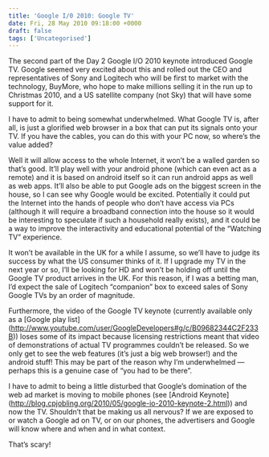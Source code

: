 ```yaml
---
title: 'Google I/0 2010: Google TV'
date: Fri, 28 May 2010 09:18:00 +0000
draft: false
tags: ['Uncategorised']
---
```


The second part of the Day 2 Google I/O 2010 keynote introduced Google TV. Google seemed very excited about this and rolled out the CEO and representatives of Sony and Logitech who will be first to market with the technology, BuyMore, who hope to make millions selling it in the run up to Christmas 2010, and a US satellite company (not Sky) that will have some support for it.

I have to admit to being somewhat underwhelmed. What Google TV is, after all, is just a glorified web browser in a box that can put its signals onto your TV. If you have the cables, you can do this with your PC now, so where’s the value added?

Well it will allow access to the whole Internet, it won’t be a walled garden so that’s good. It’ll play well with your android phone (which can even act as a remote) and it is based on android itself so it can run android apps as well as web apps. It’ll also be able to put Google ads on the biggest screen in the house, so I can see why Google would be excited. Potentially it could put the Internet into the hands of people who don’t have access via PCs (although it will require a broadband connection into the house so it would be interesting to speculate if such a household really exists), and it could be a way to improve the interactivity and educational potential of the “Watching TV” experience.

It won’t be available in the UK for a while I assume, so we’ll have to judge its success by what the US consumer thinks of it. If I upgrade my TV in the next year or so, I’ll be looking for HD and won’t be holding off until the Google TV product arrives in the UK. For this reason, if I was a betting man, I’d expect the sale of Logitech “companion” box to exceed sales of Sony Google TVs by an order of magnitude.

Furthermore, the video of the Google TV keynote (currently available only as a \[Google play list\](http://www.youtube.com/user/GoogleDevelopers#g/c/B09682344C2F233B)) loses some of its impact because licensing restrictions meant that video of demonstrations of actual TV programmes couldn’t be released. So we only get to see the web features (it’s just a big web browser!) and the android stuff! This may be part of the reason why I’m underwhelmed — perhaps this is a genuine case of “you had to be there”.

I have to admit to being a little disturbed that Google’s domination of the web ad market is moving to mobile phones (see \[Android Keynote\](http://blog.cpjobling.org/2010/05/google-io-2010-keynote-2.html)) and now the TV. Shouldn’t that be making us all nervous? If we are exposed to or watch a Google ad on TV, or on our phones, the advertisers and Google will know where and when and in what context.

That’s scary!
